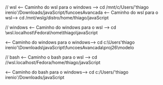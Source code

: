 // wsl
<-- Caminho do wsl para o windows -->
cd /mnt/c/Users/'thiago irenio'/Downloads/javaScript/funcoesAvancada
<-- Caminho do wsl para o wsl-->
cd /mnt/wslg/distro/home/thiago/javaScript

// windows
<-- Caminho do windows para o wsl -->
cd \\wsl.localhost\Fedora\home\thiago\javaScript

<-- Caminho do windows para o windows-->
cd c:\Users\'thiago irenio'\Downloads\javaScript\funcoesAvancada\proj26\modelo


// bash
<-- Caminho o bash para o wsl -->
cd //wsl.localhost/Fedora/home/thiago/javaScript

<-- Caminho do bash para o windows-->
cd c:/Users/'thiago irenio'/Downloads/javaScript
